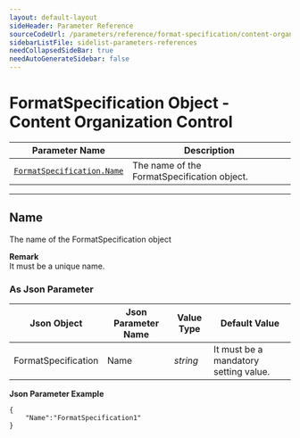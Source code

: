 ```yaml
---
layout: default-layout
sideHeader: Parameter Reference
sourceCodeUrl: /parameters/reference/format-specification/content-organization-control.md
sidebarListFile: sidelist-parameters-references
needCollapsedSideBar: true
needAutoGenerateSidebar: false
---
```


# FormatSpecification Object - Content Organization Control

 | Parameter Name | Description |
 | -------------- | ----------- | 
 | [`FormatSpecification.Name`](#name) | The name of the FormatSpecification object. |

---


## Name
The name of the FormatSpecification object

**Remark**    
It must be a unique name.

### As Json Parameter

| Json Object |	Json Parameter Name | Value Type | Default Value |
| ----------- | ------------------- | ---------- | ------------- |
| FormatSpecification | Name | *string* | It must be a mandatory setting value. |

**Json Parameter Example**   
```
{
    "Name":"FormatSpecification1"
}
```

